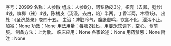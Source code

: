 序号：20999
名称：人参散
组成：人参8分，诃黎勒皮3分，枳壳（去瓤，麸炒）4钱，槟榔（锉）4钱，陈橘皮（汤浸，去白，焙）半两，丁香半两，木香1分。
出处：《圣济总录》卷四十五。
主治：脾脏冷气，腹胀虚鸣，饮食不化，泄泻不止。
加减：None
功效：None
用法用量：每服2钱匕，用姜米饮调下，空心、食前服。
制备方法：上为散。
临床应用：None
各家论述：None
用药禁忌：None
附注：None
